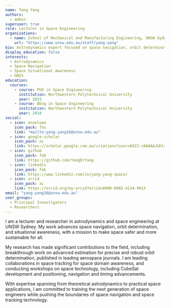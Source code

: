 ```yaml
---
name: Yang Yang
authors:
  - admin
superuser: true
role: Lecturer in Space Engineering
organizations:
  - name: School of Mechanical and Manufacturing Engineering, UNSW Sydney
    url: "https://www.unsw.edu.au/staff/yang-yang"
bio: Astrodynamics expert focused on space navigation, orbit determination, and space situational awareness. Passionate about applying emerging space technologies for a safer and more sustainable space environment.
display_education: false
interests:
  - Astrodynamics
  - Space Navigation
  - Space Situational Awareness
  - GNSS
education:
  courses:
    - course: PhD in Space Engineering
      institution: Northwestern Polytechnical University
      year: 2015
    - course: BEng in Space Engineering
      institution: Northwestern Polytechnical University
      year: 2010
social:
  - icon: envelope
    icon_pack: fas
    link: "mailto:yang.yang16@unsw.edu.au"
  - icon: google-scholar
    icon_pack: ai
    link: https://scholar.google.com.au/citations?user=0XZJ-c0AAAAJ&hl=en
  - icon: github
    icon_pack: fab
    link: https://github.com/YangDrYang
  - icon: linkedin
    icon_pack: fab
    link: https://www.linkedin.com/in/yang-yang-space/
  - icon: orcid
    icon_pack: ai
    link: https://orcid.org/my-orcid?orcid=0000-0002-4134-901X    
email: "yang.yang16@unsw.edu.au"
user_groups:
  - Principal Investigators
  - Researchers
---
```


I am a lecturer and researcher in astrodynamics and space engineering at UNSW Sydney. My work advances space navigation, orbit determination, and situational awareness, with a mission to make space safer and more sustainable for all.

My research has made significant contributions to the field, including breakthrough work on advanced estimation for precise and robust orbit determination, published in leading aerospace journals. I am leading collaborations in space tracking for space domain awareness, and conducting workshops on space technology, including CubeSat development and positioning, navigation and timing advancements.

With expertise spanning from theoretical astrodynamics to practical space applications, I am committed to training the next generation of space engineers while pushing the boundaries of space navigation and space tracking technology.
